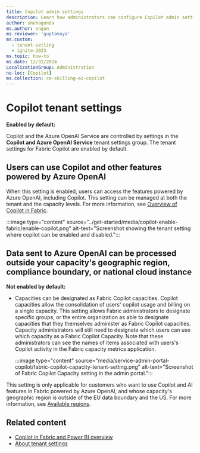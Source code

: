 ```yaml
---
title: Copilot admin settings
description: Learn how administrators can configure Copilot admin settings in Fabric.
author: snehagunda
ms.author: sngun
ms.reviewer: 'guptamaya'
ms.custom:
  - tenant-setting
  - ignite-2023
ms.topic: how-to
ms.date: 12/31/2024
LocalizationGroup: Administration
no-loc: [Copilot]
ms.collection: ce-skilling-ai-copilot
---
```


# Copilot tenant settings

**Enabled by default:**

Copilot and the Azure OpenAI Service are controlled by settings in the **Copilot and Azure OpenAI Service** tenant settings group.​ The tenant settings for Fabric Copilot are enabled by default.


## Users can use Copilot and other features powered by Azure OpenAI

When this setting is enabled, users can access the features powered by Azure OpenAI, including Copilot. This setting can be managed at both the tenant and the capacity levels. For more information, see [Overview of Copilot in Fabric](/fabric/get-started/copilot-fabric-overview).

:::image type="content" source="../get-started/media/copilot-enable-fabric/enable-copilot.png" alt-text="Screenshot showing the tenant setting where copilot can be enabled and disabled.":::

## Data sent to Azure OpenAI can be processed outside your capacity's geographic region, compliance boundary, or national cloud instance


**Not enabled by default:**

- Capacities can be designated as Fabric Copilot capacities.  Copilot capacities allow the consolidation of users' copilot usage and billing on a single capacity. This setting allows Fabric administrators to designate specific groups, or the entire organization as able to designate capacities that they themselves administer as Fabric Copilot capacities. Capacity administrators will still need to designate which users can use which capacity as a Fabric Copilot Capacity. Note that these administrators can see the names of items associated with users's Copilot activity in the Fabric capacity metrics application.

    :::image type="content" source="media/service-admin-portal-copilot/fabric-copilot-capacity-tenant-setting.png" alt-text="Screenshot of Fabric Copilot Capacity setting in the admin portal.":::

This setting is only applicable for customers who want to use Copilot and AI features in Fabric powered by Azure OpenAI, and whose capacity's geographic region is outside of the EU data boundary and the US. For more information, see [Available regions](/fabric/get-started/copilot-fabric-overview#available-regions).


## Related content

- [Copilot in Fabric and Power BI overview](../get-started/copilot-fabric-overview.md)
- [About tenant settings](about-tenant-settings.md)

